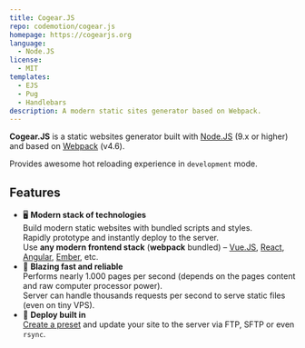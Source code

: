 ```yaml
---
title: Cogear.JS
repo: codemotion/cogear.js
homepage: https://cogearjs.org
language:
  - Node.JS
license:
  - MIT
templates:
  - EJS
  - Pug
  - Handlebars
description: A modern static sites generator based on Webpack.
---
```


**Cogear.JS** is a static websites generator built with [Node.JS](https://nodejs.org) (9.x or higher) and based on [Webpack](https://webpack.js.org) (v4.6).

Provides awesome hot reloading experience in `development` mode.

## Features

- 🖥 **Modern stack of technologies** <br>Build modern static websites with bundled scripts and styles.<br>Rapidly prototype and instantly deploy to the server.<br>
  Use **any modern frontend stack** (**webpack** bundled) – [Vue.JS](https://vuejs.org), [React](https://reactjs.org), [Angular](https://angular.io), [Ember](https://emberjs.org), etc.
- 🚀 **Blazing fast and reliable**<br>
  Performs nearly 1.000 pages per second (depends on the pages content and raw computer processor power).<br>
  Server can handle thousands requests per second to serve static files (even on tiny VPS).
- 🚚 **Deploy built in**<br>
  [Create a preset](https://cogearjs.org/docs/deploy) and update your site to the server via FTP, SFTP or even `rsync`.
